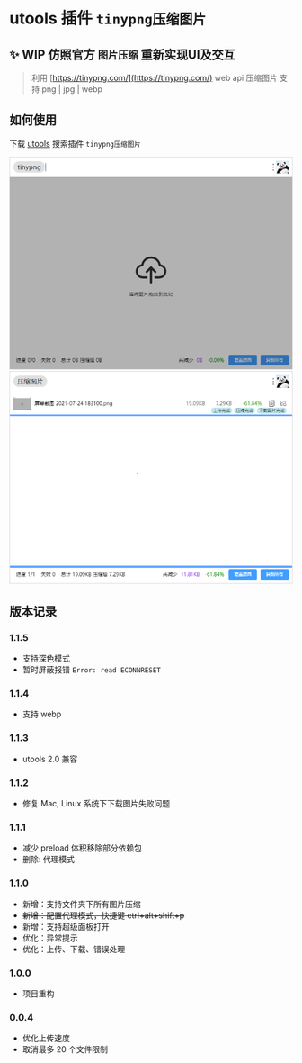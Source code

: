 # utools 插件 `tinypng压缩图片`

## ✨ WIP 仿照官方 `图片压缩` 重新实现UI及交互

> 利用 [https://tinypng.com/](https://tinypng.com/) web api 压缩图片 支持 png | jpg | webp

## 如何使用

下载 [utools](https://u.tools/) 搜索插件 `tinypng压缩图片`

![screenshot](https://raw.githubusercontent.com/csj8520/utools-plugin-tinypng/master/doc/screenshot.png)
![screenshot](https://raw.githubusercontent.com/csj8520/utools-plugin-tinypng/master/doc/screenshot2.png)

## 版本记录

### 1.1.5

- 支持深色模式
- 暂时屏蔽报错 `Error: read ECONNRESET`

### 1.1.4

- 支持 webp

### 1.1.3

- utools 2.0 兼容

### 1.1.2

- 修复 Mac, Linux 系统下下载图片失败问题

### 1.1.1

- 减少 preload 体积移除部分依赖包
- 删除: 代理模式

### 1.1.0

- 新增：支持文件夹下所有图片压缩
- ~~新增：配置代理模式，快捷键 ctrl+alt+shift+p~~
- 新增：支持超级面板打开
- 优化：异常提示
- 优化：上传、下载、错误处理

### 1.0.0

- 项目重构

### 0.0.4

- 优化上传速度
- 取消最多 20 个文件限制
